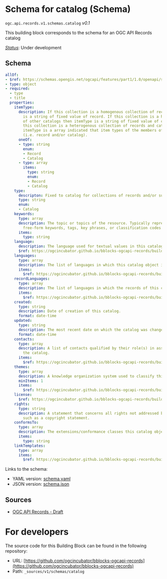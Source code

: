 
# Schema for catalog (Schema)

`ogc.api.records.v1.schemas.catalog` *v0.1*

This building block corresponds to the schema for an OGC API Records catalog

[*Status*](http://www.opengis.net/def/status): Under development

## Schema

```yaml
allOf:
- $ref: https://schemas.opengis.net/ogcapi/features/part1/1.0/openapi/schemas/collection.yaml
- type: object
- required:
  - type
  - title
  properties:
    itemType:
      description: If this collection is a homogenous collection of records then itemType
        is a string of fixed value of record. If this collection is a homogenous collection
        of other catalogs then itemType is a string of fixed value of catalog. If
        this collection is a heterogenous collection of records and catalogs then
        itemType is a array indicated that item types of the members of this collections
        (i.e. record and/or catalog).
      oneOf:
      - type: string
        enum:
        - Record
        - Catalog
      - type: array
        items:
          type: string
          enum:
          - Record
          - Catalog
    type:
      descripton: Fixed to catalog for collections of records and/or subordinate catalogs.
      type: string
      enum:
      - Catalog
    keywords:
      type: array
      description: The topic or topics of the resource. Typically represented using
        free-form keywords, tags, key phrases, or classification codes.
      items:
        type: string
    language:
      description: The language used for textual values in this catalog representation.
      $ref: https://ogcincubator.github.io/bblocks-ogcapi-records/build/annotated/api/records/v1/schemas/language/schema.yaml
    languages:
      type: array
      description: The list of languages in which this catalog object is available.
      items:
        $ref: https://ogcincubator.github.io/bblocks-ogcapi-records/build/annotated/api/records/v1/schemas/language/schema.yaml
    recordLanguages:
      type: array
      description: The list of languages in which the records of this catalog available.
      items:
        $ref: https://ogcincubator.github.io/bblocks-ogcapi-records/build/annotated/api/records/v1/schemas/language/schema.yaml
    created:
      type: string
      description: Date of creation of this catalog.
      format: date-time
    updated:
      type: string
      description: The most recent date on which the catalog was changed.
      format: date-time
    contacts:
      type: array
      description: A list of contacts qualified by their role(s) in association to
        the catalog.
      items:
        $ref: https://ogcincubator.github.io/bblocks-ogcapi-records/build/annotated/api/records/v1/schemas/contact/schema.yaml
    themes:
      type: array
      description: A knowledge organization system used to classify this catalog.
      minItems: 1
      items:
        $ref: https://ogcincubator.github.io/bblocks-ogcapi-records/build/annotated/api/records/v1/schemas/theme/schema.yaml
    license:
      $ref: https://ogcincubator.github.io/bblocks-ogcapi-records/build/annotated/api/records/v1/schemas/license/schema.yaml
    rights:
      type: string
      description: A statement that concerns all rights not addressed by the license
        such as a copyright statement.
    conformsTo:
      type: array
      description: The extensions/conformance classes this catalog object implements.
      items:
        type: string
    linkTemplates:
      type: array
      items:
        $ref: https://ogcincubator.github.io/bblocks-ogcapi-records/build/annotated/api/records/v1/schemas/linkTemplate/schema.yaml

```

Links to the schema:

* YAML version: [schema.yaml](https://ogcincubator.github.io/bblocks-ogcapi-records/build/annotated/api/records/v1/schemas/catalog/schema.json)
* JSON version: [schema.json](https://ogcincubator.github.io/bblocks-ogcapi-records/build/annotated/api/records/v1/schemas/catalog/schema.yaml)

## Sources

* [OGC API Records - Draft](https://docs.ogc.org/DRAFTS/20-004.html)

# For developers

The source code for this Building Block can be found in the following repository:

* URL: [https://github.com/ogcincubator/bblocks-ogcapi-records](https://github.com/ogcincubator/bblocks-ogcapi-records)
* Path: `_sources/v1/schemas/catalog`

